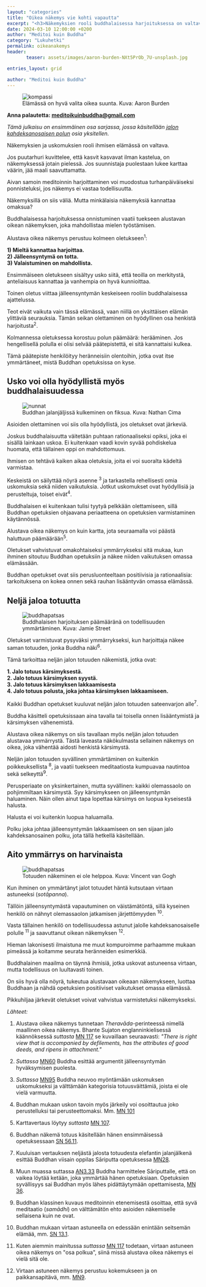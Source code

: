 ```yaml
---
layout: "categories"
title: "Oikea näkemys vie kohti vapautta"
excerpt: "<h3>Näkemyksien rooli buddhalaisessa harjoituksessa on valtava.</h3>"
date: 2024-03-10 12:00:00 +0200
author: "Meditoi kuin Buddha"
category: "Lukuhetki"
permalink: oikeanakemys
header: 
       teaser: assets/images/aaron-burden-NXt5PrOb_7U-unsplash.jpg

entries_layout: grid

author: "Meditoi kuin Buddha"
---
```

<figure>
<img src="assets/images/aaron-burden-NXt5PrOb_7U-unsplash.jpg" alt="kompassi">
<figcaption> Elämässä on hyvä valita oikea suunta. Kuva: Aaron Burden</figcaption>
</figure>

<b> Anna palautetta: meditoikuinbuddha@gmail.com</b>

<i>Tämä julkaisu on ensimmäinen osa sarjassa, jossa käsitellään <a href="https://meditoikuinbuddha.github.io/blog/buddhalainenharjoitus">jalon kahdeksanosaisen polun</a> osia yksitellen.</i>

Näkemyksien ja uskomuksien rooli ihmisen elämässä on valtava. 

Jos puutarhuri kuvittelee, että kasvit kasvavat ilman kastelua, on näkemyksessä jotain pielessä. Jos suunnistaja puolestaan lukee karttaa väärin, jää maali saavuttamatta.

Aivan samoin meditoinnin harjoittaminen voi muodostua turhanpäiväiseksi ponnisteluksi, jos näkemys ei vastaa todellisuutta. 

Näkemyksillä on siis väliä. Mutta minkälaisia näkemyksiä kannattaa omaksua?

Buddhalaisessa harjoituksessa onnistuminen vaatii tuekseen alustavan oikean näkemyksen, joka mahdollistaa mielen työstämisen. 

Alustava oikea näkemys perustuu kolmeen oletukseen<sup>1</sup>:

<b>1) Mieltä kannattaa harjoittaa.</b><br>
<b>2) Jälleensyntymä on totta.</b><br>
<b>3) Valaistuminen on mahdollista.</b><br>

Ensimmäiseen oletukseen sisältyy usko siitä, että teoilla on merkitystä, anteliaisuus kannattaa ja vanhempia on hyvä kunnioittaa.

Toinen oletus viittaa jälleensyntymän keskeiseen rooliin buddhalaisessa ajattelussa. 

Teot eivät vaikuta vain tässä elämässä, vaan niillä on yksittäisen elämän ylittäviä seurauksia. Tämän seikan olettaminen on hyödyllinen osa henkistä harjoitusta<sup>2</sup>. 

Kolmannessa oletuksessa korostuu polun päämäärä: herääminen. Jos hengellisellä polulla ei olisi selvää päätepistettä, ei sitä kannattaisi kulkea. 

Tämä päätepiste henkilöityy heränneisiin olentoihin, jotka ovat itse ymmärtäneet, mistä Buddhan opetuksissa on kyse.  

<h2>Usko voi olla hyödyllistä myös buddhalaisuudessa</h2>

<figure>
<img src="assets/images/nathan-cima-n7G9sIWi8Xo-unsplash.jpg" alt="nunnat">
<figcaption> Buddhan jalanjäljissä kulkeminen on fiksua. Kuva: Nathan Cima</figcaption>
</figure>

Asioiden olettaminen voi siis olla hyödyllistä, jos oletukset ovat järkeviä. 

Joskus buddhalaisuutta väitetään puhtaan rationaaliseksi opiksi, joka ei sisällä lainkaan uskoa. Ei kuitenkaan vaadi kovin syvää pohdiskelua huomata, että tällainen oppi on mahdottomuus. 

Ihmisen on tehtävä kaiken aikaa oletuksia, joita ei voi suoralta kädeltä varmistaa. 

Keskeistä on säilyttää nöyrä asenne <sup>3</sup> ja tarkastella rehellisesti omia uskomuksia sekä niiden vaikutuksia. Jotkut uskomukset ovat hyödyllisiä ja perusteltuja, toiset eivät<sup>4</sup>. 

Buddhalaisen ei kuitenkaan tulisi tyytyä pelkkään olettamiseen, sillä Buddhan opetuksien ohjaavana periaatteena on opetuksien varmistaminen käytännössä.

Alustava oikea näkemys on kuin kartta, jota seuraamalla voi päästä haluttuun päämäärään<sup>5</sup>.

Oletukset vahvistuvat omakohtaiseksi ymmärrykseksi sitä mukaa, kun ihminen sitoutuu Buddhan opetuksiin ja näkee niiden vaikutuksen omassa elämässään.

Buddhan opetukset ovat siis perusluonteeltaan positiivisia ja rationaalisia: tarkoituksena on kokea onnen sekä rauhan lisääntyvän omassa elämässä.

<h2>Neljä jaloa totuutta</h2>

<figure>
<img src="assets/images/jamie-street-88IMbX3wZmI-unsplash.jpg" alt="buddhapatsas">
<figcaption> Buddhalaisen harjoituksen päämääränä on todellisuuden ymmärtäminen. Kuva: Jamie Street</figcaption>
</figure>

Oletukset varmistuvat pysyväksi ymmärrykseksi, kun harjoittaja näkee saman totuuden, jonka Buddha näki<sup>6</sup>.

Tämä tarkoittaa neljän jalon totuuden näkemistä, jotka ovat:

<b>1. Jalo totuus kärsimyksestä.</b><br>
<b>2. Jalo totuus kärsimyksen syystä.</b><br>
<b>3. Jalo totuus kärsimyksen lakkaamisesta</b><br>
<b>4. Jalo totuus polusta, joka johtaa kärsimyksen lakkaamiseen.</b><br>

Kaikki Buddhan opetukset kuuluvat neljän jalon totuuden sateenvarjon alle<sup>7</sup>.

Buddha käsitteli opetuksissaan aina tavalla tai toisella onnen lisääntymistä ja kärsimyksen vähenemistä.

Alustava oikea näkemys on siis tavallaan myös neljän jalon totuuden alustavaa ymmärrystä. Tästä laveasta näkökulmasta sellainen näkemys on oikea, joka vähentää aidosti henkistä kärsimystä.

Neljän jalon totuuden syvällinen ymmärtäminen on kuitenkin poikkeuksellista <sup>8</sup>, ja vaatii tuekseen meditaatiosta kumpuavaa nautintoa sekä selkeyttä<sup>9</sup>.

Perusperiaate on yksinkertainen, mutta syvällinen: kaikki olemassaolo on pohjimmiltaan kärsimystä. Syy kärsimykseen on jälleensyntymän haluaminen. Näin ollen ainut tapa lopettaa kärsimys on luopua kyseisestä halusta. 

Halusta ei voi kuitenkin luopua haluamalla.

Polku joka johtaa jälleensyntymän lakkaamiseen on sen sijaan jalo kahdeksanosainen polku, jota tällä hetkellä käsitellään.

<h2>Aito ymmärrys on harvinaista</h2>

<figure>
<img src="assets/images/prisoners-exercising2.jpg" alt="buddhapatsas">
<figcaption> Totuuden näkeminen ei ole helppoa. Kuva: Vincent van Gogh</figcaption>
</figure>

Kun ihminen on ymmärtänyt jalot totuudet häntä kutsutaan virtaan astuneeksi (<i>sotāpanna</i>). 

Tällöin jälleensyntymästä vapautuminen on väistämätöntä, sillä kyseinen henkilö on nähnyt olemassaolon jatkamisen järjettömyyden <sup>10</sup>. 

Vasta tällainen henkilö on todellisuudessa astunut jalolle kahdeksanosaiselle polulle <sup>11</sup> ja saavuttanut oikean näkemyksen <sup>12</sup>. 

Hieman lakonisesti ilmaistuna me muut kompuroimme parhaamme mukaan pimeässä ja koitamme seurata heränneiden esimerkkiä.

Buddhalainen maailma on täynnä ihmisiä, jotka uskovat astuneensa virtaan, mutta todellisuus on luultavasti toinen.

On siis hyvä olla nöyrä, tukeutua alustavaan oikeaan näkemykseen, luottaa Buddhaan ja nähdä opetuksien positiiviset vaikutukset omassa elämässä.

Pikkuhiljaa järkevät oletukset voivat vahvistua varmistetuksi näkemykseksi.

<i>Lähteet:</i>

1. Alustava oikea näkemys tunnetaan <i>Theravāda</i>-perinteessä nimellä maallinen oikea näkemys. Bhante Sujaton englanninkielisessä käännöksessä <i>suttasta</i> <a href= "https://suttacentral.net/mn117/en/sujato">MN 117</a> se kuvaillaan seuraavasti: <i>"There is right view that is accompanied by defilements, has the attributes of good deeds, and ripens in attachment."</i>

2. <i>Suttassa</i> <a href="https://suttacentral.net/mn60/en/sujato">MN60</a> Buddha esittää argumentit jälleensyntymän hyväksymisen puolesta.

3. <i>Suttassa</i> <a href="https://suttacentral.net/mn95/en/sujato">MN95</a> Buddha neuvoo myöntämään uskomuksen uskomukseksi ja välttämään kategorisia totuusväittämiä, joista ei ole vielä varmuutta.

4. Buddhan mukaan uskon tavoin myös järkeily voi osoittautua joko perustelluksi tai perusteettomaksi. Mm. <a href="https://suttacentral.net/mn101/en/sujato">MN 101</a>

5. Karttavertaus löytyy <i>suttasta</i> <a href="https://suttacentral.net/mn107/en/sujato">MN 107</a>.

6. Buddhan näkemä totuus käsitellään hänen ensimmäisessä opetuksessaan <a href="https://suttacentral.net/sn56.11/en/sujato">SN 56.11</a>.

7. Kuuluisan vertauksen neljästä jalosta totuudesta elefantin jalanjälkenä esittää Buddhan viisain oppilas Sāriputta opetuksessa <a href="https://suttacentral.net/mn28/en/sujato">MN28</a>.

8. Muun muassa suttassa <a href="https://suttacentral.net/an3.33/en/sujato">AN3.33</a> Buddha harmittelee Sāriputtalle, että on vaikea löytää ketään, joka ymmärtää hänen opetuksiaan. Opetuksien syvällisyys sai Buddhan myös lähes pidättäytymään opettamisesta, <a href="https://suttacentral.net/mn26/en/sujato?lang=en">MN 36</a>.

9. Buddhan klassinen kuvaus meditoinnin etenemisestä osoittaa, että syvä meditaatio (<i>samādhi</i>) on välttämätön ehto asioiden näkemiselle sellaisena kuin ne ovat.

10. Buddhan mukaan virtaan astuneella on edessään enintään seitsemän elämää, mm. <a href="https://suttacentral.net/sn13.1/en/sujato?lang=en">SN 13.1</a>.

11. Kuten aiemmin mainitussa <i>suttassa</i> <a href="https://suttacentral.net/mn117/en/sujato">MN 117</a> todetaan, virtaan astuneen oikea näkemys on "osa polkua", siinä missä alustava oikea näkemys ei vielä sitä ole.

12. Virtaan astuneen näkemys perustuu kokemukseen ja on paikkansapitävä, mm. <a href="https://suttacentral.net/mn9/en/sujato">MN9</a>.</i>









